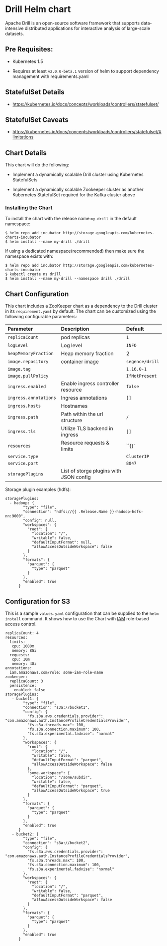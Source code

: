 Drill Helm chart
================

Apache Drill is an open-source software framework that supports data-intensive distributed applications for interactive analysis of large-scale datasets.

## Pre Requisites:

* Kubernetes 1.5

* Requires at least `v2.0.0-beta.1` version of helm to support
  dependency management with requirements.yaml

## StatefulSet Details

* https://kubernetes.io/docs/concepts/workloads/controllers/statefulset/

## StatefulSet Caveats

* https://kubernetes.io/docs/concepts/workloads/controllers/statefulset/#limitations

## Chart Details

This chart will do the following:

* Implement a dynamically scalable Drill cluster using Kubernetes StatefulSets

* Implement a dynamically scalable Zookeeper cluster as another Kubernetes StatefulSet required for the Kafka cluster above

### Installing the Chart

To install the chart with the release name `my-drill` in the default
namespace:

```
$ helm repo add incubator http://storage.googleapis.com/kubernetes-charts-incubator
$ helm install --name my-drill ./drill
```

If using a dedicated namespace(recommended) then make sure the namespace
exists with:

```
$ helm repo add incubator http://storage.googleapis.com/kubernetes-charts-incubator
$ kubectl create ns drill
$ helm install --name my-drill --namespace drill ./drill
```

## Chart Configuration

This chart includes a ZooKeeper chart as a dependency to the Drill
cluster in its `requirement.yaml` by default. The chart can be customized using the
following configurable parameters:

| Parameter               | Description                                           | Default                     |
| :---------------------- |:------------------------------------------------------| :---------------------------|
| `replicaCount`          | pod replicas                                          | `1`                         |
| `logLevel`              | Log level                                             | `INFO`                      |
| `heapMemoryFraction`    | Heap memory fraction                                  | 2                           |
| `image.repository`      | container image                                       | `segence/drill`             |
| `image.tag`             |                                                       | `1.16.0-1`                  |
| `image.pullPolicy`      |                                                       | `IfNotPresent`              |
| `ingress.enabled`       | Enable ingress controller resource                    | `false`                     |
| `ingress.annotations`   | Ingress annotations                                   | `[]`                        |
| `ingress.hosts`         | Hostnames                                             |                             |
| `ingress.path`          | Path within the url structure                         | `/`                         |
| `ingress.tls`           | Utilize TLS backend in ingress                        | `[]`                        |
| `resources`             | Resource requests & limits                            | ``{}`                       |
| `service.type`          |                                                       | `ClusterIP`                 |
| `service.port`          |                                                       | `8047`                      |
| `storagePlugins`        | List of storge plugins with JSON config               |                             |

Storage plugin examples (hdfs):
```
storagePlugins:
  - hadoop: {
        "type": "file",
        "connection": "hdfs://{{ .Release.Name }}-hadoop-hdfs-nn:9000",
        "config": null,
        "workspaces": {
          "root": {
            "location": "/",
            "writable": false,
            "defaultInputFormat": null,
            "allowAccessOutsideWorkspace": false
          }
        },
        "formats": {
          "parquet": {
            "type": "parquet"
          }
        },
        "enabled": true
      }
```

## Configuration for S3

This is a sample `values.yaml` configuration that can be supplied to the `helm install` command.
It shows how to use the Chart with [IAM]() role-based access control.

```
replicaCount: 4
resources:
  limits:
   cpu: 1000m
   memory: 8Gi
  requests:
   cpu: 10m
   memory: 4Gi
annotations:
  iam.amazonaws.com/role: some-iam-role-name
zookeeper:
  replicaCount: 3
  persistence:
    enabled: false
storagePlugins:
   - bucket1: {
        "type": "file",
        "connection": "s3a://bucket1",
        "config": {
          "fs.s3a.aws.credentials.provider": "com.amazonaws.auth.InstanceProfileCredentialsProvider",
          "fs.s3a.threads.max": 100,
          "fs.s3a.connection.maximum": 100,
          "fs.s3a.experimental.fadvise": "normal"
        },
        "workspaces": {
          "root": {
            "location": "/",
            "writable": false,
            "defaultInputFormat": "parquet",
            "allowAccessOutsideWorkspace": false
          },
          "some.workspace": {
            "location": "/some/subdir",
            "writable": false,
            "defaultInputFormat": "parquet",
            "allowAccessOutsideWorkspace": true
          }
        },
        "formats": {
          "parquet": {
            "type": "parquet"
          }
        },
        "enabled": true
      }
   - bucket2: {
        "type": "file",
        "connection": "s3a://bucket2",
        "config": {
          "fs.s3a.aws.credentials.provider": "com.amazonaws.auth.InstanceProfileCredentialsProvider",
          "fs.s3a.threads.max": 100,
          "fs.s3a.connection.maximum": 100,
          "fs.s3a.experimental.fadvise": "normal"
        },
        "workspaces": {
          "root": {
            "location": "/",
            "writable": false,
            "defaultInputFormat": "parquet",
            "allowAccessOutsideWorkspace": false
          }
        },
        "formats": {
          "parquet": {
            "type": "parquet"
          }
        },
        "enabled": true
      }
```
